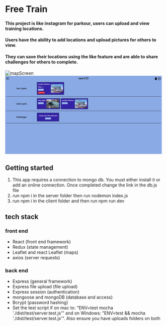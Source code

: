 # Free Train

#### This project is like instagram for parkour, users can upload and view training locations.

#### Users have the ability to add locations and upload pictures for others to view.

#### They can save their locations using the like feature and are able to share challenges for others to complete.

![mapScreen](./readmeAssets/mapScreen.png)
![profileScreen](./readmeAssets/Profile.png)

## Getting started

1. This app requires a connection to mongo db. You must either install it or add an online connection. Once completed change the link in the db.js file
2. run npm i in the server folder then run nodemon index.js
3. run npm i in the client folder and then run npm run dev

## tech stack

### front end

- React (front end framework)
- Redux (state management)
- Leaflet and react Leaflet (maps)
- axios (server requests)

### back end

- Express (general framework)
- Express file upload (file upload)
- Express session (authentication)
- mongoose and mongoDB (database and access)
- Bcrypt (password hashing)
- Set the test script if on mac to: "ENV=test mocha './dist/test/server.test.js'" and on Windows: "ENV=test && mocha './dist/test/server.test.js'". Also ensure you have uploads folders on both 
